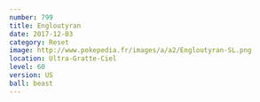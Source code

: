 ```yaml
---
number: 799
title: Engloutyran
date: 2017-12-03
category: Reset
image: http://www.pokepedia.fr/images/a/a2/Engloutyran-SL.png
location: Ultra-Gratte-Ciel
level: 60
version: US
ball: beast
---
```

